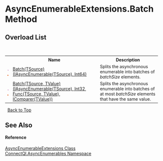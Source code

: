 # AsyncEnumerableExtensions.Batch Method 
 


## Overload List
&nbsp;<table><tr><th></th><th>Name</th><th>Description</th></tr><tr><td>![Public method](media/pubmethod.gif "Public method")![Static member](media/static.gif "Static member")</td><td><a href="M_ConnectQl_AsyncEnumerables_AsyncEnumerableExtensions_Batch__1">Batch(TSource)(IAsyncEnumerable(TSource), Int64)</a></td><td>
Splits the asynchronous enumerable into batches of *batchSize* elements.</td></tr><tr><td>![Public method](media/pubmethod.gif "Public method")![Static member](media/static.gif "Static member")</td><td><a href="M_ConnectQl_AsyncEnumerables_AsyncEnumerableExtensions_Batch__2">Batch(TSource, TValue)(IAsyncEnumerable(TSource), Int32, Func(TSource, TValue), IComparer(TValue))</a></td><td>
Splits the asynchronous enumerable into batches of at most *batchSize* elements that have the same value.</td></tr></table>&nbsp;
<a href="#asyncenumerableextensions.batch-method">Back to Top</a>

## See Also


#### Reference
<a href="T_ConnectQl_AsyncEnumerables_AsyncEnumerableExtensions">AsyncEnumerableExtensions Class</a><br /><a href="N_ConnectQl_AsyncEnumerables">ConnectQl.AsyncEnumerables Namespace</a><br />